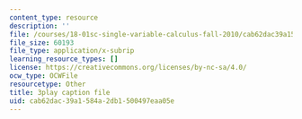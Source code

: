 ```yaml
---
content_type: resource
description: ''
file: /courses/18-01sc-single-variable-calculus-fall-2010/cab62dac39a1584a2db1500497eaa05e_jBkXbAgMj6s.srt
file_size: 60193
file_type: application/x-subrip
learning_resource_types: []
license: https://creativecommons.org/licenses/by-nc-sa/4.0/
ocw_type: OCWFile
resourcetype: Other
title: 3play caption file
uid: cab62dac-39a1-584a-2db1-500497eaa05e
---
```

